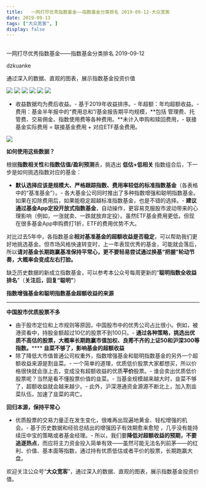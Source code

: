 ```yaml
---
title:   一网打尽优秀指数基金——指数基金分类排名 2019-09-12-大众宽客
date: 2019-09-13
tags: ["大众宽客", ]
display: false
---
```



## 



一网打尽优秀指数基金——指数基金分类排名 2019-09-12




dzkuanke




通过深入的数据、直观的图表，展示指数基金投资价值




<img class="rich_pages" data-ratio="1.641425389755011" data-s="300,640" src="https://mmbiz.qpic.cn/mmbiz_png/PKw3FQPmhIhUQQWzDnB6VHtdicHv3eSicLup99utuI36zEX9XtrkuNhQrdPdtZn8VicA8BmbWVfE8CRAWsicFr2MPQ/640?wx_fmt=png" data-type="png" data-w="898" style="">

<img class="rich_pages" data-ratio="1.049438202247191" data-s="300,640" src="https://mmbiz.qpic.cn/mmbiz_png/PKw3FQPmhIhUQQWzDnB6VHtdicHv3eSicLQicEibXvnvY3iaBzo1iaYgJW0erqT9R3CU55RepWQtmeodJZQTVNOibak8A/640?wx_fmt=png" data-type="png" data-w="890" style="">

<img class="rich_pages" data-ratio="1.4746136865342163" data-s="300,640" src="https://mmbiz.qpic.cn/mmbiz_png/PKw3FQPmhIhUQQWzDnB6VHtdicHv3eSicL0thPft4TYicbYNricR4dgibFKlmdxkdnCibGa5YvQTsyqYwUqRn1mEiaaPQ/640?wx_fmt=png" data-type="png" data-w="906" style="">

<img class="rich_pages" data-ratio="1.2847682119205297" data-s="300,640" src="https://mmbiz.qpic.cn/mmbiz_png/PKw3FQPmhIhUQQWzDnB6VHtdicHv3eSicLgaS0LHLC99z6kf8BoFGtTAGic4y5NVIIz36cEViaiaCDRRUfAZ8Wejqcw/640?wx_fmt=png" data-type="png" data-w="906" style="">

<img class="rich_pages" data-ratio="0.9889867841409692" data-s="300,640" src="https://mmbiz.qpic.cn/mmbiz_png/PKw3FQPmhIhUQQWzDnB6VHtdicHv3eSicLNc9iaveYSqI6S7iarSsDOOfiaUmXHjg3ibibicchryo3iahZl3vibwAePluMfA/640?wx_fmt=png" data-type="png" data-w="908" style="">

<img class="rich_pages" data-ratio="0.8641425389755011" data-s="300,640" src="https://mmbiz.qpic.cn/mmbiz_png/PKw3FQPmhIhUQQWzDnB6VHtdicHv3eSicLLnUXZCRLibYjylwZge1LT7icLkJNcZs3dzgia50IvhC0u5kzEfyQSovhw/640?wx_fmt=png" data-type="png" data-w="898" style="">


- 收益数据均为费后收益。- 基于2019年收益排序。- 年超额：年均超额收益。- 费用：基金半年报中的“费用总和”/基金报告期平均规模，**包括 管理费、托管费、交易佣金、指数使用费等各种费用。**未计入申购和赎回费用，- 联接基金实际费用 = 联接基金费用 + 对应ETF基金费用。


<img class="rich_pages" data-ratio="0.3739352640545145" data-s="300,640" src="https://mmbiz.qpic.cn/mmbiz_png/PKw3FQPmhIjRfZpR3LYic93G9bLic2bFpgJnJdJe0VWH3Z1CpISTgM0CNibDTEC3icib110gqMOxNWdic0SBNgsAz5kg/640?wx_fmt=png" data-type="png" data-w="1174" style=""/>





**如何使用这些数据？**



根据**指数相关性**和**指数估值/盈利预测**表，挑选出&nbsp;**低估+低相关** 指数组合后，下一步是如何挑选指数对应的基金：
- **默认选择应该是规模大、严格跟踪指数、费用率较低的标准指数基金**（各表格中的“基准基金”）。- 各大基金公司同时推出了多种指数增强和聪明指数基金。如果在扣除费用后，如果能稳定超越标准指数基金，也是不错的选择。- **建议通过基金App定投开放式指数基金**，自动操作，更容易克服股市波动带来的心理影响（例如，一涨就卖、一跌就放弃定投）。虽然ETF基金费用更低，但现在很多基金App申购费打1折，ETF的费用优势不大。


对比过去5年中，各指数基金**相对基准基金的超额收益是否稳定**<h-char unicode="ff0c" class="" style="max-width: 100%;box-sizing: border-box !important;word-wrap: break-word !important;">，</h-char>可以帮助我们更好地挑选基金。但市场风格快速转变时，上一年表现优秀的基金，可能就会落后，所以**请对基金长期跑赢基准保持平常心，更不要轻易尝试通过换基“把握”轮动节奏，大概率会变成左右打脸。**



缺乏历史数据的新成立指数基金，可以参考本公众号每周更新的“**聪明指数全收益排名**”（**关注后，回复“聪明”**）





**指数增强基金和聪明指数基金超额收益的来源**

****

**中国股市优质股票不多**
- 由于股市定位和上市规则等原因，中国股市中的优秀公司占比很小。例如，被港资看中，持股金额超过10亿的股票不到100只。- **通过各种策略，挑选出优质不高估的股票，大概率长期跑赢市值加权、良莠不齐的上证50和沪深300等指数。******
**韭菜不够了，影响基金的超额收益**
- 除了降低大市值普通公司权重外，指数增强基金和聪明指数基金的另外一个超额收益来源是割韭菜。- 一个简单的道理，优质低价股票大家都想买，所以价格很快就会涨上去，变成没有超额收益的优质**平价**股票。- 谁会卖出优质低价股票呢？当然是看不懂股票价值的韭菜。- 当基金规模越来越大时，韭菜不够了，超额收益就会越来越少。- 此外，沪深港通资金源源不断北上，加入割韭菜队伍，加速了韭菜的凋亡。


**回归本源，保持平常心**
- 优质股票的交易力量正在发生变化，很难再出现遍地黄金、轻松增强的机会。- 基于历史数据和经验总结出的增强因子有效期愈来愈短 ，几乎没有能持续压中宝的策略或者基金经理。- 所以，我们要**降低对超额收益的预期，不要追逐热点**，而应将主力资金投入简单有效——虽然可能无法名列前茅——的红利、价值、基本面等指数，通过持有优质低估或者平价的股票，长期跑赢大盘。


欢迎关注公众号“**大众宽客**”，通过深入的数据、直观的图表，展示指数基金投资价值。